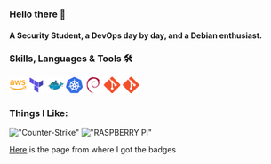 ### Hello there 👋

#### A Security Student, a DevOps day by day, and a Debian enthusiast.

### Skills, Languages & Tools 🛠

<img src="https://raw.githubusercontent.com/devicons/devicon/refs/heads/master/icons/amazonwebservices/amazonwebservices-plain-wordmark.svg" alt="aws" width="30" height="30"/> <img src="https://github.com/devicons/devicon/blob/master/icons/terraform/terraform-original.svg" alt="terraform" width="30" height="30"/> <img src="https://raw.githubusercontent.com/devicons/devicon/refs/heads/master/icons/docker/docker-original.svg" alt="docker" width="30" height="30"/> <img src="https://raw.githubusercontent.com/devicons/devicon/refs/heads/master/icons/kubernetes/kubernetes-original.svg" alt="k8s" width="30" height="30"/> <img src="https://raw.githubusercontent.com/devicons/devicon/refs/heads/master/icons/debian/debian-original.svg" alt="debian" width="30" height="30"/> <img src="https://raw.githubusercontent.com/devicons/devicon/refs/heads/master/icons/git/git-original.svg" alt="git" width="30" height="30"/> <img src="https://raw.githubusercontent.com/devicons/devicon/refs/heads/master/icons/git/git-original.svg" alt="github" width="30" height="30"/>
     



### Things I Like:

!["Counter-Strike"](https://img.shields.io/badge/Counter_Strike-000000?style=for-the-badge&logo=counter-strike&logoColor=white "Counter-Strike") !["RASPBERRY PI"](https://img.shields.io/badge/Raspberry%20Pi-A22846?style=for-the-badge&logo=Raspberry%20Pi&logoColor=white "RASPBERRY PI")




[Here](https://dev.to/envoy_/150-badges-for-github-pnk) is the page from where I got the badges

